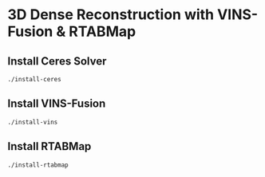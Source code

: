 # 3D Dense Reconstruction with VINS-Fusion & RTABMap
## Install Ceres Solver
`./install-ceres`

## Install VINS-Fusion
`./install-vins`

## Install RTABMap
`./install-rtabmap`